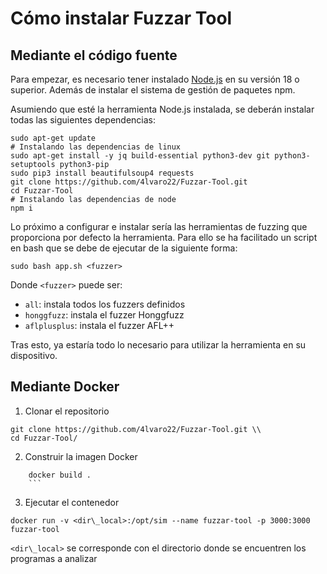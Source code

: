 # Cómo instalar Fuzzar Tool

## Mediante el código fuente

Para empezar, es necesario tener instalado [Node.js](https://nodejs.org/en) en su versión 18 o superior. Además de instalar el sistema de gestión de paquetes npm.

Asumiendo que esté la herramienta Node.js instalada, se deberán instalar todas las siguientes dependencias:

```shell
sudo apt-get update
# Instalando las dependencias de linux
sudo apt-get install -y jq build-essential python3-dev git python3-setuptools python3-pip
sudo pip3 install beautifulsoup4 requests
git clone https://github.com/4lvaro22/Fuzzar-Tool.git
cd Fuzzar-Tool
# Instalando las dependencias de node
npm i
```

Lo próximo a configurar e instalar sería las herramientas de fuzzing que proporciona por defecto la herramienta. Para ello se ha facilitado un script en bash que se debe de ejecutar de la siguiente forma:

```shell
sudo bash app.sh <fuzzer>
```

Donde `<fuzzer>` puede ser:

- `all`: instala todos los fuzzers definidos
- `honggfuzz`: instala el fuzzer Honggfuzz
- `aflplusplus`: instala el fuzzer AFL++

Tras esto, ya estaría todo lo necesario para utilizar la herramienta en su dispositivo.

## Mediante Docker

1. Clonar el repositorio

```
git clone https://github.com/4lvaro22/Fuzzar-Tool.git \\
cd Fuzzar-Tool/
```

2. Construir la imagen Docker

````
    docker build .
    ```
````

3. Ejecutar el contenedor

```
docker run -v <dir\_local>:/opt/sim --name fuzzar-tool -p 3000:3000 fuzzar-tool
```

`<dir\_local>` se corresponde con el directorio donde se encuentren los programas a analizar
